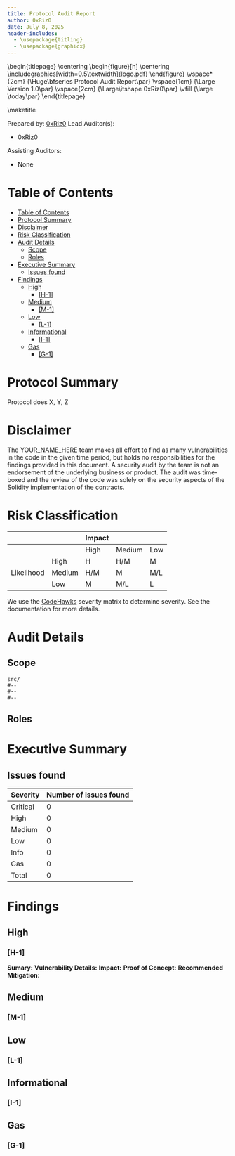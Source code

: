 ```yaml
---
title: Protocol Audit Report
author: 0xRiz0
date: July 8, 2025
header-includes:
  - \usepackage{titling}
  - \usepackage{graphicx}
---
```


\begin{titlepage}
    \centering
    \begin{figure}[h]
        \centering
        \includegraphics[width=0.5\textwidth]{logo.pdf} 
    \end{figure}
    \vspace*{2cm}
    {\Huge\bfseries Protocol Audit Report\par}
    \vspace{1cm}
    {\Large Version 1.0\par}
    \vspace{2cm}
    {\Large\itshape 0xRiz0\par}
    \vfill
    {\large \today\par}
\end{titlepage}

\maketitle

<!-- Your report starts here! -->

Prepared by: [0xRiz0](https://github.com/0xRiz0)
Lead Auditor(s):
- 0xRiz0

Assisting Auditors:
- None

# Table of Contents
- [Table of Contents](#table-of-contents)
- [Protocol Summary](#protocol-summary)
- [Disclaimer](#disclaimer)
- [Risk Classification](#risk-classification)
- [Audit Details](#audit-details)
  - [Scope](#scope)
  - [Roles](#roles)
- [Executive Summary](#executive-summary)
  - [Issues found](#issues-found)
- [Findings](#findings)
  - [High](#high)
    - [\[H-1\]](#h-1)
  - [Medium](#medium)
    - [\[M-1\]](#m-1)
  - [Low](#low)
    - [\[L-1\]](#l-1)
  - [Informational](#informational)
    - [\[I-1\]](#i-1)
  - [Gas](#gas)
    - [\[G-1\]](#g-1)

# Protocol Summary

Protocol does X, Y, Z

# Disclaimer

The YOUR_NAME_HERE team makes all effort to find as many vulnerabilities in the code in the given time period, but holds no responsibilities for the findings provided in this document. A security audit by the team is not an endorsement of the underlying business or product. The audit was time-boxed and the review of the code was solely on the security aspects of the Solidity implementation of the contracts.

# Risk Classification

|            |        | Impact |        |     |
| ---------- | ------ | ------ | ------ | --- |
|            |        | High   | Medium | Low |
|            | High   | H      | H/M    | M   |
| Likelihood | Medium | H/M    | M      | M/L |
|            | Low    | M      | M/L    | L   |

We use the [CodeHawks](https://docs.codehawks.com/hawks-auditors/how-to-evaluate-a-finding-severity) severity matrix to determine severity. See the documentation for more details.

# Audit Details 
## Scope 
```
src/
#--
#--
#--
```
## Roles
# Executive Summary
## Issues found

| Severity | Number of issues found |
| -------- | ---------------------- |
| Critical | 0                      |
| High     | 0                      |
| Medium   | 0                      |
| Low      | 0                      |
| Info     | 0                      |
| Gas      | 0                      |
| Total    | 0                      |

# Findings
## High
### [H-1]
**Sumary:**
**Vulnerability Details:**
**Impact:**
**Proof of Concept:**
**Recommended Mitigation:**

## Medium
### [M-1]

## Low 
### [L-1]

## Informational
### [I-1]

## Gas 
### [G-1]